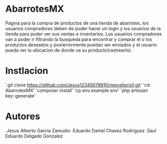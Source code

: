 # AbarrotesMX

Pagina para la compra de productos de una tienda de abarrotes, los usuarios compradores deben de poder hacer un login y los usuarios de la tienda para poder ver sus ventas e inventarios.
Los usuarios compradores van a poder ir filtrando la busqueda para encontrar y comprar el o los productos deseados y posteriormente puedan ser enviados y el usuario pueda ver la ubicacion de donde va su producto(rastrearlo).

# Instlacion
'.git clone https://github.com/Jesus12345678910/repositorio1.git'
'cd AbarrotesMX'
'composer install'
'cp.env.example.env'
'php artissan key::generate'

# Autores
.Jesus Alberto Garcia Zamudio
.Eduardo Daniel Chavez Rodriguez
.Saul Eduardo Delgado Gonzalez

